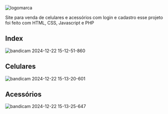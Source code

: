 ![logomarca](https://github.com/user-attachments/assets/b9dec167-7505-4d0d-8286-2834e4c5c622)


Site para venda de celulares e acessórios com login e cadastro
esse projeto foi feito com HTML, CSS, Javascript e PHP

## Index
![bandicam 2024-12-22 15-12-51-860](https://github.com/user-attachments/assets/7dc90d8d-93a8-4032-8e35-fc2496b3c4bd)

## Celulares
![bandicam 2024-12-22 15-13-20-601](https://github.com/user-attachments/assets/c79002aa-83ba-4ff9-b9b0-f10d6dc909fb)

## Acessórios
![bandicam 2024-12-22 15-13-25-647](https://github.com/user-attachments/assets/9bf0d473-7e9b-46a8-9e49-e3b1fb947c28)
